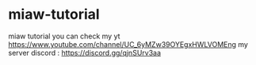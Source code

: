 # miaw-tutorial
miaw tutorial you can check my yt https://www.youtube.com/channel/UC_6yMZw39OYEgxHWLVOMEng
my server discord : https://discord.gg/qjnSUrv3aa
